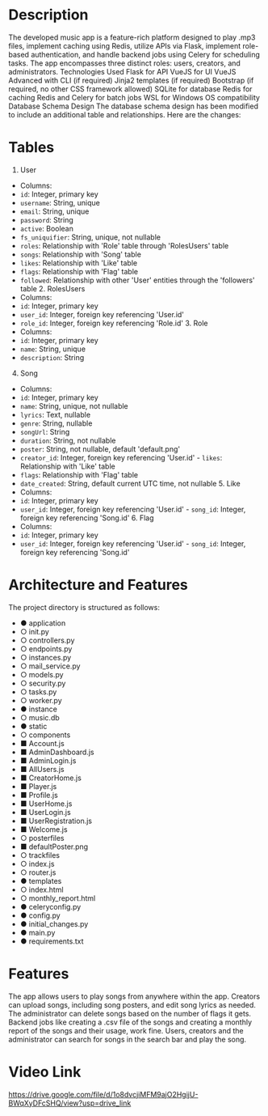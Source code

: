 # Description 
The developed music app is a feature-rich platform designed to play .mp3 files, implement caching using Redis, utilize APIs via Flask, implement role-based authentication, and handle backend jobs using Celery for scheduling tasks. The app encompasses three distinct roles: users, creators, and administrators. 
Technologies Used 
Flask for API 
VueJS for UI 
VueJS Advanced with CLI (if required) 
Jinja2 templates (if required) 
Bootstrap (if required, no other CSS framework allowed) 
SQLite for database 
Redis for caching 
Redis and Celery for batch jobs 
WSL for Windows OS compatibility 
Database Schema Design 
The database schema design has been modified to include an additional table and relationships. Here are the changes: 
# Tables 
1. User 
- Columns: 
- `id`: Integer, primary key 
- `username`: String, unique 
- `email`: String, unique 
- `password`: String 
- `active`: Boolean 
- `fs_uniquifier`: String, unique, not nullable 
- `roles`: Relationship with 'Role' table through 'RolesUsers' table 
- `songs`: Relationship with 'Song' table 
- `likes`: Relationship with 'Like' table 
- `flags`: Relationship with 'Flag' table 
- `followed`: Relationship with other 'User' entities through the 'followers' table 2. RolesUsers 
- Columns: 
- `id`: Integer, primary key 
- `user_id`: Integer, foreign key referencing 'User.id'
- `role_id`: Integer, foreign key referencing 'Role.id' 3. Role 
- Columns: 
- `id`: Integer, primary key 
- `name`: String, unique 
- `description`: String 
4. Song 
- Columns: 
- `id`: Integer, primary key 
- `name`: String, unique, not nullable 
- `lyrics`: Text, nullable 
- `genre`: String, nullable 
- `songUrl`: String 
- `duration`: String, not nullable 
- `poster`: String, not nullable, default 'default.png' 
- `creator_id`: Integer, foreign key referencing 'User.id' - `likes`: Relationship with 'Like' table 
- `flags`: Relationship with 'Flag' table 
- `date_created`: String, default current UTC time, not nullable 5. Like 
- Columns: 
- `id`: Integer, primary key 
- `user_id`: Integer, foreign key referencing 'User.id' - `song_id`: Integer, foreign key referencing 'Song.id' 6. Flag 
- Columns: 
- `id`: Integer, primary key 
- `user_id`: Integer, foreign key referencing 'User.id' - `song_id`: Integer, foreign key referencing 'Song.id'

# Architecture and Features 
The project directory is structured as follows: 
- ● application 
- ○ init.py 
- ○ controllers.py 
- ○ endpoints.py 
- ○ instances.py 
- ○ mail_service.py 
- ○ models.py 
- ○ security.py 
- ○ tasks.py 
- ○ worker.py 
- ● instance 
- ○ music.db
- ● static 
- ○ components 
- ■ Account.js 
- ■ AdminDashboard.js 
- ■ AdminLogin.js 
- ■ AllUsers.js 
- ■ CreatorHome.js 
- ■ Player.js 
- ■ Profile.js 
- ■ UserHome.js 
- ■ UserLogin.js 
- ■ UserRegistration.js 
- ■ Welcome.js 
- ○ posterfiles 
- ■ defaultPoster.png 
- ○ trackfiles 
- ○ index.js 
- ○ router.js 
- ● templates 
- ○ index.html 
- ○ monthly_report.html 
- ● celeryconfig.py 
- ● config.py 
- ● initial_changes.py 
- ● main.py 
- ● requirements.txt 
# Features 
The app allows users to play songs from anywhere within the app. Creators can upload songs, including song posters, and edit song lyrics as needed. The administrator can delete songs based on the number of flags it gets. Backend jobs like creating a .csv file of the songs and creating a monthly report of the songs and their usage, work fine. Users, creators and the administrator can search for songs in the search bar and play the song. 
# Video Link 
https://drive.google.com/file/d/1o8dvcjiMFM9ajO2HgijU-BWqXyDFcSHQ/view?usp=drive_link


